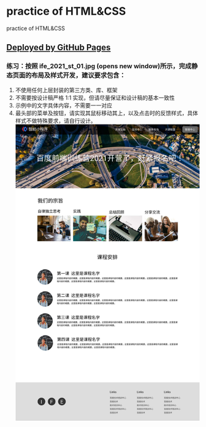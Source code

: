# practice of HTML&CSS
practice of HTML&CSS  
## [Deployed by GitHub Pages](https://inditf.github.io/practiceHtmlCss/)
### 练习：按照 ife_2021_st_01.jpg (opens new window)所示，完成静态页面的布局及样式开发，建议要求包含：
1. 不使用任何上层封装的第三方类、库、框架
2. 不需要按设计稿严格 1:1 实现，但请尽量保证和设计稿的基本一致性
3. 示例中的文字具体内容，不需要一一对应
4. 最头部的菜单及按钮，请实现其鼠标移动其上，以及点击时的反馈样式，具体样式不做特殊要求，请自行设计。  
![设计图](./images/ife_2021_st_1.jpg "opens new window")

